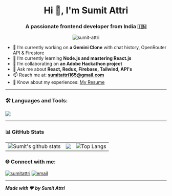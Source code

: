 <h1 align="center">Hi 👋, I'm Sumit Attri</h1>
<h3 align="center">A passionate frontend developer from India 🇮🇳</h3>

<p align="center">
  <img src="https://komarev.com/ghpvc/?username=sumit-attri&label=Profile%20views&color=0e75b6&style=flat" alt="sumit-attri" />
</p>

- 🔭 I’m currently working on **a Gemini Clone** with chat history, OpenRouter API & Firestore  
- 🌱 I’m currently learning **Node.js and mastering React.js**  
- 👯 I’m collaborating on **an Adobe Hackathon project**  
- 💬 Ask me about **React, Redux, Firebase, Tailwind, API's**  
- 📫 Reach me at: **sumitattri165@gmail.com**  
- 📄 Know about my experiences: [My Resume](https://drive.google.com/file/d/1WirRPCUpJ9hQdvNw2VD0u7wrUcckphP2/view?usp=sharing)

---

### 🛠️ Languages and Tools:

<p align="left">
  <img src="https://skillicons.dev/icons?i=html,css,js,react,redux,tailwind,firebase,vercel,git,github,cpp" />
</p>

---

### 📊 GitHub Stats


<table>
  <tr>
    <td>
  <img src="https://github-readme-stats.vercel.app/api?username=SumiAttri&show_icons=true&theme=radical&layout=compact" alt="Sumit's github stats" />
    </td>
    <td>
  <img src="https://github-readme-streak-stats.herokuapp.com/?user=SumiAttri&theme=radical&layout=compact"
    </td>
    <td>
  <img src="https://github-readme-stats.vercel.app/api/top-langs/?username=SumiAttri&layout=compact&theme=blueberry&langs_count=8" alt="Top Langs" />
    </td>
  </tr>
</table>


### 🌐 Connect with me:

<p align="left">
  <a href="https://linkedin.com/in/sumit-attri" target="blank"><img align="center" src="https://skillicons.dev/icons?i=linkedin" alt="sumitattri" /></a>
  <a href="mailto:sumitattri165@gmail.com" target="blank"><img align="center" src="https://skillicons.dev/icons?i=gmail" alt="email" /></a>
</p>

---

_**Made with ❤️ by Sumit Attri**_
